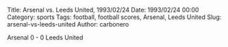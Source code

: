 Title: Arsenal vs. Leeds United, 1993/02/24
Date: 1993/02/24 00:00
Category: sports
Tags: football, football scores, Arsenal, Leeds United
Slug: arsenal-vs-leeds-united
Author: carbonero


Arsenal 0 - 0 Leeds United
